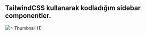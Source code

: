 ## TailwindCSS kullanarak kodladığım sidebar componentler.

![⭐ Thumbnail (1)](https://github.com/user-attachments/assets/7679f582-315a-4b13-8c77-2d9edcb1eb90)

